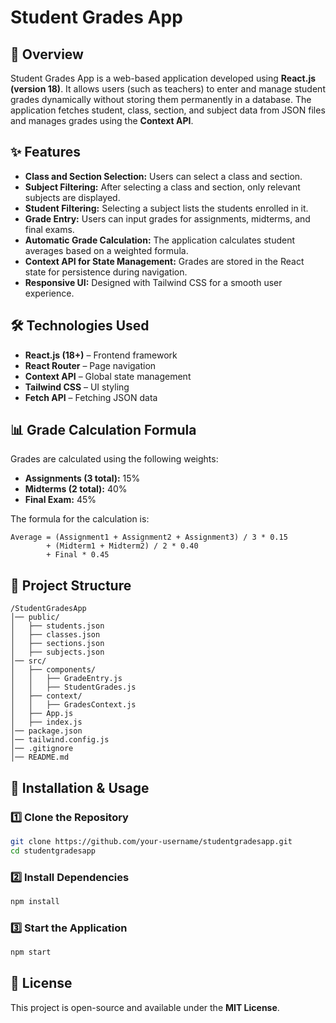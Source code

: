 # Student Grades App

## 📌 Overview
Student Grades App is a web-based application developed using **React.js (version 18)**. It allows users (such as teachers) to enter and manage student grades dynamically without storing them permanently in a database. The application fetches student, class, section, and subject data from JSON files and manages grades using the **Context API**.

## ✨ Features
- **Class and Section Selection:** Users can select a class and section.
- **Subject Filtering:** After selecting a class and section, only relevant subjects are displayed.
- **Student Filtering:** Selecting a subject lists the students enrolled in it.
- **Grade Entry:** Users can input grades for assignments, midterms, and final exams.
- **Automatic Grade Calculation:** The application calculates student averages based on a weighted formula.
- **Context API for State Management:** Grades are stored in the React state for persistence during navigation.
- **Responsive UI:** Designed with Tailwind CSS for a smooth user experience.

## 🛠️ Technologies Used
- **React.js (18+)** – Frontend framework
- **React Router** – Page navigation
- **Context API** – Global state management
- **Tailwind CSS** – UI styling
- **Fetch API** – Fetching JSON data

## 📊 Grade Calculation Formula
Grades are calculated using the following weights:
- **Assignments (3 total):** 15%
- **Midterms (2 total):** 40%
- **Final Exam:** 45%

The formula for the calculation is:
```
Average = (Assignment1 + Assignment2 + Assignment3) / 3 * 0.15 
        + (Midterm1 + Midterm2) / 2 * 0.40 
        + Final * 0.45
```

## 📂 Project Structure
```
/StudentGradesApp
│── public/
│   ├── students.json
│   ├── classes.json
│   ├── sections.json
│   ├── subjects.json
│── src/
│   ├── components/
│   │   ├── GradeEntry.js
│   │   ├── StudentGrades.js
│   ├── context/
│   │   ├── GradesContext.js
│   ├── App.js
│   ├── index.js
│── package.json
│── tailwind.config.js
│── .gitignore
│── README.md
```

## 🚀 Installation & Usage
### 1️⃣ Clone the Repository
```sh
git clone https://github.com/your-username/studentgradesapp.git
cd studentgradesapp
```

### 2️⃣ Install Dependencies
```sh
npm install
```

### 3️⃣ Start the Application
```sh
npm start
```


## 📜 License
This project is open-source and available under the **MIT License**.
